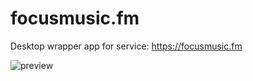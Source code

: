 # focusmusic.fm
Desktop wrapper app for service: https://focusmusic.fm

![preview](https://funkyimg.com/i/33EZE.png)
